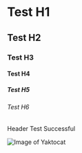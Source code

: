 # Test H1 #

## Test H2

### Test H3

#### Test H4

##### Test H5

###### Test H6

Header Test Successful


![Image of Yaktocat](https://octodex.github.com/images/yaktocat.png)
